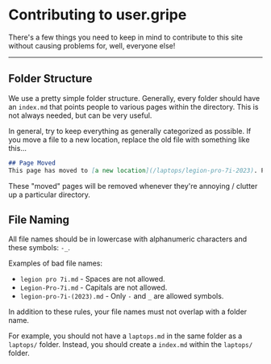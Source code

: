 # Contributing to user.gripe
There's a few things you need to keep in mind to contribute to this site without causing problems for, well, everyone else!

---

## Folder Structure
We use a pretty simple folder structure. Generally, every folder should have an `index.md` that points people to various pages within the directory.
This is not always needed, but can be very useful.

In general, try to keep everything as generally categorized as possible. If you move a file to a new location, replace the old file with something like this...
```md
## Page Moved
This page has moved to [a new location](/laptops/legion-pro-7i-2023). Please update all references to this page ASAP.
```

These "moved" pages will be removed whenever they're annoying / clutter up a particular directory.

## File Naming
All file names should be in lowercase with alphanumeric characters and these symbols: `-_`. 

Examples of bad file names:
- `legion pro 7i.md` - Spaces are not allowed.
- `Legion-Pro-7i.md` - Capitals are not allowed.
- `legion-pro-7i-(2023).md` - Only `-` and `_` are allowed symbols.

In addition to these rules, your file names must not overlap with a folder name. 

For example, you should not have a `laptops.md` in the same folder as a `laptops/` folder. Instead, you should create a `index.md` within the `laptops/` folder.